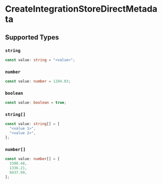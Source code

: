 # CreateIntegrationStoreDirectMetadata


## Supported Types

### `string`

```typescript
const value: string = "<value>";
```

### `number`

```typescript
const value: number = 1284.03;
```

### `boolean`

```typescript
const value: boolean = true;
```

### `string[]`

```typescript
const value: string[] = [
  "<value 1>",
  "<value 2>",
];
```

### `number[]`

```typescript
const value: number[] = [
  3390.48,
  1336.21,
  9437.99,
];
```

